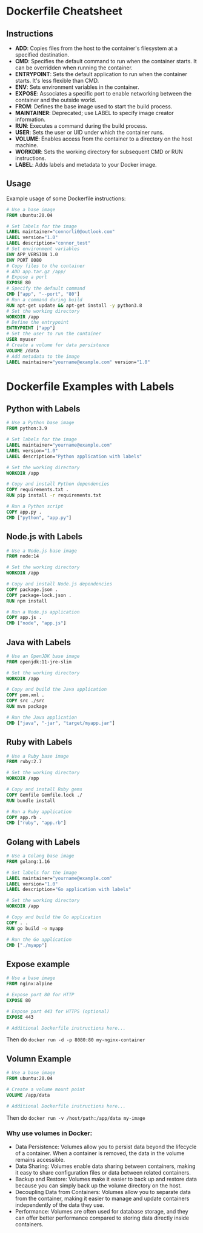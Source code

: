 # Dockerfile Cheatsheet

## Instructions

- **ADD**: Copies files from the host to the container's filesystem at a specified destination.
- **CMD**: Specifies the default command to run when the container starts. It can be overridden when running the container.
- **ENTRYPOINT**: Sets the default application to run when the container starts. It's less flexible than CMD.
- **ENV**: Sets environment variables in the container.
- **EXPOSE**: Associates a specific port to enable networking between the container and the outside world.
- **FROM**: Defines the base image used to start the build process.
- **MAINTAINER**: Deprecated; use LABEL to specify image creator information.
- **RUN**: Executes a command during the build process.
- **USER**: Sets the user or UID under which the container runs.
- **VOLUME**: Enables access from the container to a directory on the host machine.
- **WORKDIR**: Sets the working directory for subsequent CMD or RUN instructions.
- **LABEL**: Adds labels and metadata to your Docker image.

## Usage

Example usage of some Dockerfile instructions:

```Dockerfile
# Use a base image
FROM ubuntu:20.04

# Set labels for the image
LABEL maintainer="connorli0@outlook.com"
LABEL version="1.0"
LABEL description="connor_test"
# Set environment variables
ENV APP_VERSION 1.0
ENV PORT 8080
# Copy files to the container
# ADD app.tar.gz /app/
# Expose a port
EXPOSE 80
# Specify the default command
CMD ["app", "--port", "80"]
# Run a command during build
RUN apt-get update && apt-get install -y python3.8
# Set the working directory
WORKDIR /app
# Define the entrypoint
ENTRYPOINT ["app"]
# Set the user to run the container
USER myuser
# Create a volume for data persistence
VOLUME /data
# Add metadata to the image
LABEL maintainer="yourname@example.com" version="1.0"
```


# Dockerfile Examples with Labels

## Python with Labels

```Dockerfile
# Use a Python base image
FROM python:3.9

# Set labels for the image
LABEL maintainer="yourname@example.com"
LABEL version="1.0"
LABEL description="Python application with labels"

# Set the working directory
WORKDIR /app

# Copy and install Python dependencies
COPY requirements.txt .
RUN pip install -r requirements.txt

# Run a Python script
COPY app.py .
CMD ["python", "app.py"]
```
## Node.js with Labels
```Dockerfile
# Use a Node.js base image
FROM node:14

# Set the working directory
WORKDIR /app

# Copy and install Node.js dependencies
COPY package.json .
COPY package-lock.json .
RUN npm install

# Run a Node.js application
COPY app.js .
CMD ["node", "app.js"]
```
## Java with Labels
```Dockerfile
# Use an OpenJDK base image
FROM openjdk:11-jre-slim

# Set the working directory
WORKDIR /app

# Copy and build the Java application
COPY pom.xml .
COPY src ./src
RUN mvn package

# Run the Java application
CMD ["java", "-jar", "target/myapp.jar"]
```
## Ruby with Labels
```Dockerfile
# Use a Ruby base image
FROM ruby:2.7

# Set the working directory
WORKDIR /app

# Copy and install Ruby gems
COPY Gemfile Gemfile.lock ./
RUN bundle install

# Run a Ruby application
COPY app.rb .
CMD ["ruby", "app.rb"]
```
## Golang with Labels
```Dockerfile
# Use a Golang base image
FROM golang:1.16

# Set labels for the image
LABEL maintainer="yourname@example.com"
LABEL version="1.0"
LABEL description="Go application with labels"

# Set the working directory
WORKDIR /app

# Copy and build the Go application
COPY . .
RUN go build -o myapp

# Run the Go application
CMD ["./myapp"]
```

## Expose example
```dockerfile
# Use a base image
FROM nginx:alpine

# Expose port 80 for HTTP
EXPOSE 80

# Expose port 443 for HTTPS (optional)
EXPOSE 443

# Additional Dockerfile instructions here...

```
Then do ```docker run -d -p 8080:80 my-nginx-container```

## Volumn Example

```dockerfile
# Use a base image
FROM ubuntu:20.04

# Create a volume mount point
VOLUME /app/data

# Additional Dockerfile instructions here...

```

Then do ```docker run -v /host/path:/app/data my-image```

### Why use volumes in Docker:
- Data Persistence: Volumes allow you to persist data beyond the lifecycle of a container. When a container is removed, the data in the volume remains accessible.
- Data Sharing: Volumes enable data sharing between containers, making it easy to share configuration files or data between related containers.
- Backup and Restore: Volumes make it easier to back up and restore data because you can simply back up the volume directory on the host.
- Decoupling Data from Containers: Volumes allow you to separate data from the container, making it easier to manage and update containers independently of the data they use.
- Performance: Volumes are often used for database storage, and they can offer better performance compared to storing data directly inside containers.
